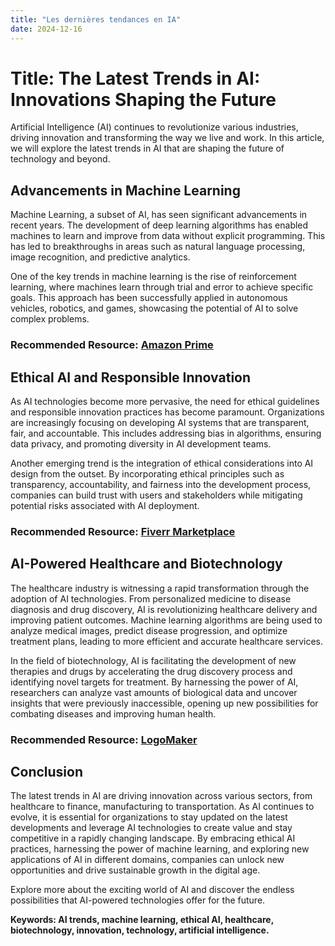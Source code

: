 ```yaml
---
title: "Les dernières tendances en IA"
date: 2024-12-16
---
```


# Title: The Latest Trends in AI: Innovations Shaping the Future

Artificial Intelligence (AI) continues to revolutionize various industries, driving innovation and transforming the way we live and work. In this article, we will explore the latest trends in AI that are shaping the future of technology and beyond.

## Advancements in Machine Learning

Machine Learning, a subset of AI, has seen significant advancements in recent years. The development of deep learning algorithms has enabled machines to learn and improve from data without explicit programming. This has led to breakthroughs in areas such as natural language processing, image recognition, and predictive analytics.

One of the key trends in machine learning is the rise of reinforcement learning, where machines learn through trial and error to achieve specific goals. This approach has been successfully applied in autonomous vehicles, robotics, and games, showcasing the potential of AI to solve complex problems.

### Recommended Resource: [Amazon Prime](https://www.amazon.fr/amazonprime?_encoding=UTF8&primeCampaignId=prime_assoc_ft&tag=zenzen0d-21France)

## Ethical AI and Responsible Innovation

As AI technologies become more pervasive, the need for ethical guidelines and responsible innovation practices has become paramount. Organizations are increasingly focusing on developing AI systems that are transparent, fair, and accountable. This includes addressing bias in algorithms, ensuring data privacy, and promoting diversity in AI development teams.

Another emerging trend is the integration of ethical considerations into AI design from the outset. By incorporating ethical principles such as transparency, accountability, and fairness into the development process, companies can build trust with users and stakeholders while mitigating potential risks associated with AI deployment.

### Recommended Resource: [Fiverr Marketplace](https://go.fiverr.com/visit/?bta=1071918&brand=fiverrmarketplace)

## AI-Powered Healthcare and Biotechnology

The healthcare industry is witnessing a rapid transformation through the adoption of AI technologies. From personalized medicine to disease diagnosis and drug discovery, AI is revolutionizing healthcare delivery and improving patient outcomes. Machine learning algorithms are being used to analyze medical images, predict disease progression, and optimize treatment plans, leading to more efficient and accurate healthcare services.

In the field of biotechnology, AI is facilitating the development of new therapies and drugs by accelerating the drug discovery process and identifying novel targets for treatment. By harnessing the power of AI, researchers can analyze vast amounts of biological data and uncover insights that were previously inaccessible, opening up new possibilities for combating diseases and improving human health.

### Recommended Resource: [LogoMaker](https://go.fiverr.com/visit/?bta=1071918&brand=logomaker)

## Conclusion

The latest trends in AI are driving innovation across various sectors, from healthcare to finance, manufacturing to transportation. As AI continues to evolve, it is essential for organizations to stay updated on the latest developments and leverage AI technologies to create value and stay competitive in a rapidly changing landscape. By embracing ethical AI practices, harnessing the power of machine learning, and exploring new applications of AI in different domains, companies can unlock new opportunities and drive sustainable growth in the digital age.

Explore more about the exciting world of AI and discover the endless possibilities that AI-powered technologies offer for the future.

**Keywords: AI trends, machine learning, ethical AI, healthcare, biotechnology, innovation, technology, artificial intelligence.**